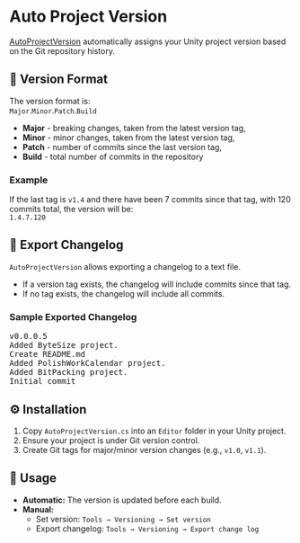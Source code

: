 ﻿# Auto Project Version
[AutoProjectVersion](AutoProjectVersion.cs) automatically assigns your Unity project version based on the Git repository history.

## 📌 Version Format
The version format is:  
`Major`.`Minor`.`Patch`.`Build`  
- **Major** - breaking changes, taken from the latest version tag,  
- **Minor** - minor changes, taken from the latest version tag,  
- **Patch** - number of commits since the last version tag,  
- **Build** - total number of commits in the repository

### Example
If the last tag is `v1.4` and there have been 7 commits since that tag, with 120 commits total, the version will be:  
`1.4.7.120`

## 📑 Export Changelog
`AutoProjectVersion` allows exporting a changelog to a text file.

- If a version tag exists, the changelog will include commits since that tag.
- If no tag exists, the changelog will include all commits.


### Sample Exported Changelog
<pre>
v0.0.0.5
Added ByteSize project.
Create README.md
Added PolishWorkCalendar project.
Added BitPacking project.
Initial commit
</pre>

## ⚙️ Installation

1. Copy `AutoProjectVersion.cs` into an `Editor` folder in your Unity project.
2. Ensure your project is under Git version control.
3. Create Git tags for major/minor version changes (e.g., `v1.0`, `v1.1`).

## 🚀 Usage

- **Automatic:** The version is updated before each build.
- **Manual:**  
  - Set version: `Tools → Versioning → Set version`  
  - Export changelog: `Tools → Versioning → Export change log`
